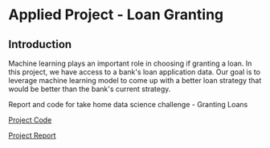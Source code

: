 # Applied Project - Loan Granting

## Introduction
Machine learning plays an important role in choosing if granting a loan. In this project, we have access to a bank's loan application data. Our goal is to leverage machine learning model to come up with a better loan strategy that would be better than the bank's current strategy.

Report and code for take home data science challenge - Granting Loans

[Project Code](https://github.com/wenbo5565/AppliedProject_GrantingLoan/blob/master/GrantingLoan%20core.py)

[Project Report](https://github.com/wenbo5565/AppliedProject_GrantingLoan/blob/master/Project_Report__Loan_Granting.pdf)
